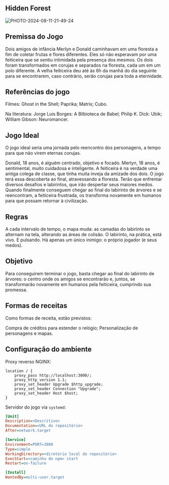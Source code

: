 ## Hidden Forest

![PHOTO-2024-08-11-21-49-24](https://github.com/user-attachments/assets/a91d273f-5a0c-4014-ab42-f02deb3a1051)

## Premissa do Jogo

Dois amigos de infância Merlyn e Donald caminhavam em uma floresta a fim de coletar frutas e flores diferentes. Eles só não esperavam por uma feiticeira que se sentiu intimidada pela presença dos mesmos. 
Os dois foram transformados em corujas e separados na floresta, cada um em um polo diferente. A velha feiticeira deu até às 6h da manhã do dia seguinte para se encontrarem, caso contrário, serão corujas para toda a eternidade.  

## Referências do jogo
Filmes:
Ghost in the Shell;
Paprika;
Matrix;
Cubo.

Na literatura:
Jorge Luis Borges: A Bilbioteca de Babel;
Philip K. Dick: Ubik;
William Gibson: Neuromancer.

## Jogo Ideal

O jogo ideal seria uma jornada pelo reencontro dos personagens, a tempo para que não virem eternas corujas. 

Donald, 18 anos, é alguém centrado, objetivo e focado. Merlyn, 18 anos, é sentimental, muito cuidadosa e inteligente. A feiticeira é na verdade uma antiga colega de classe, que tinha muita inveja da amizade dos dois. O jogo terá essa descoberta ao final, atravessando a floresta. 
Terão que enfrentar diversos desafios e labirintos, que irão despertar seus maiores medos. 
Quando finalmente conseguem chegar ao final do labirinto de árvores e se reencontram, a feiticeira frustrada, os transforma novamente em humanos para que possam retornar à civilização. 

## Regras

A cada intervalo de tempo, o mapa muda: as camadas do labirinto se alternam na tela, alterando as áreas de colisão. O labirinto, na prática, está vivo. E pulsando. Há apenas um único inimigo: o próprio jogador (e seus medos).

## Objetivo

Para conseguirem terminar o jogo, basta chegar ao final do labirinto de árvores: o centro onde os amigos se encontrarão e, juntos, se transformarão novamente em humanos pela feiticeira, cumprindo sua promessa. 

## Formas de receitas
Como formas de receita, estão previstos:

Compra de créditos para estender o relógio;
Personalização de personagens e mapas.



## Configuração do ambiente

Proxy reverso NGINX:

```
location / {
	proxy_pass http://localhost:3000/;
	proxy_http_version 1.1;
	proxy_set_header Upgrade $http_upgrade;
	proxy_set_header Connection "Upgrade";
	proxy_set_header Host $host;
}
```

Servidor do jogo via `systemd`:

```ini
[Unit]
Description=<Descritivo>
Documentation=<URL do repositório>
After=network.target

[Service]
Environment=PORT=3000
Type=simple
WorkingDirectory=<diretório local do repositório>
ExecStart=<caminho do npm> start
Restart=on-failure

[Install]
WantedBy=multi-user.target
```
